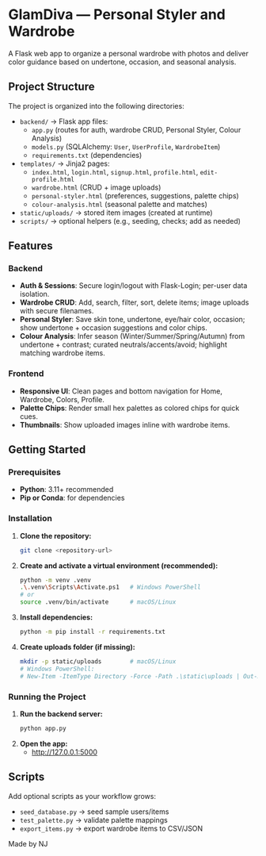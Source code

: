 # GlamDiva — Personal Styler and Wardrobe

A Flask web app to organize a personal wardrobe with photos and deliver color guidance based on undertone, occasion, and seasonal analysis.

## Project Structure

The project is organized into the following directories:

- `backend/` → Flask app files:
  - `app.py` (routes for auth, wardrobe CRUD, Personal Styler, Colour Analysis)
  - `models.py` (SQLAlchemy: `User`, `UserProfile`, `WardrobeItem`)
  - `requirements.txt` (dependencies)
- `templates/` → Jinja2 pages:
  - `index.html`, `login.html`, `signup.html`, `profile.html`, `edit-profile.html`
  - `wardrobe.html` (CRUD + image uploads)
  - `personal-styler.html` (preferences, suggestions, palette chips)
  - `colour-analysis.html` (seasonal palette and matches)
- `static/uploads/` → stored item images (created at runtime)
- `scripts/` → optional helpers (e.g., seeding, checks; add as needed)

## Features

### Backend

- **Auth & Sessions**: Secure login/logout with Flask-Login; per-user data isolation.
- **Wardrobe CRUD**: Add, search, filter, sort, delete items; image uploads with secure filenames.
- **Personal Styler**: Save skin tone, undertone, eye/hair color, occasion; show undertone + occasion suggestions and color chips.
- **Colour Analysis**: Infer season (Winter/Summer/Spring/Autumn) from undertone + contrast; curated neutrals/accents/avoid; highlight matching wardrobe items.

### Frontend

- **Responsive UI**: Clean pages and bottom navigation for Home, Wardrobe, Colors, Profile.
- **Palette Chips**: Render small hex palettes as colored chips for quick cues.
- **Thumbnails**: Show uploaded images inline with wardrobe items.

## Getting Started

### Prerequisites

- **Python**: 3.11+ recommended
- **Pip or Conda**: for dependencies

### Installation

1. **Clone the repository:**
   ```bash
   git clone <repository-url>
   ```
2. **Create and activate a virtual environment (recommended):**
   ```bash
   python -m venv .venv
   .\.venv\Scripts\Activate.ps1   # Windows PowerShell
   # or
   source .venv/bin/activate      # macOS/Linux
   ```
3. **Install dependencies:**
   ```bash
   python -m pip install -r requirements.txt
   ```
4. **Create uploads folder (if missing):**
   ```bash
   mkdir -p static/uploads        # macOS/Linux
   # Windows PowerShell:
   # New-Item -ItemType Directory -Force -Path .\static\uploads | Out-Null
   ```

### Running the Project

1. **Run the backend server:**
   ```bash
   python app.py
   ```
2. **Open the app:**
   - http://127.0.0.1:5000

## Scripts

Add optional scripts as your workflow grows:
- `seed_database.py` → seed sample users/items
- `test_palette.py` → validate palette mappings
- `export_items.py` → export wardrobe items to CSV/JSON

Made by NJ
